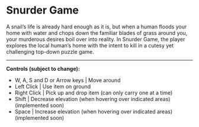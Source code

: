 # Snurder Game

A snail’s life is already hard enough as it is, but when a human floods your home with water and chops down the familiar blades of grass around you, your murderous desires boil over into reality. In Snurder Game, the player explores the local human’s home with the intent to kill in a cutesy yet challenging top-down puzzle game. 


---
**Controls (subject to change):**
- W, A, S and D or Arrow keys | Move around
- Left Click | Use item on ground
- Right Click | Pick up and drop item (can only carry one at a time)
- Shift | Decrease elevation (when hovering over indicated areas) (implemented soon)
- Space | Increase elevation (when hovering over indicated areas) (implemented soon)
